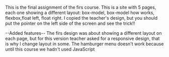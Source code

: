 This is the final assignment of the firs course.
This is a site with 5 pages, each one showing a different layout: box-model, box-model how works, flexbox,float left, float right.
I copied the teacher's design, but you should put the pointer on the left side of the screen and see the trick!!

--Added features--
The firs design was about showing a different layout on each page, but for this version teacher asked for a responsive design, that is why I change layout in some.
The hamburger menu doesn't work because until this course we hadn't used JavaScript
